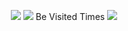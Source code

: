 <p align="center"> 
  <img src="https://readme-typing-svg.demolab.com/?lines=Welcome+to+Ryan璃黯’s+GitHub;An+Interesting+atomic+nucleu&color=7E2065&center=true&font=Montserrat" />
  <img src="https://github-readme-activity-graph.cyclic.app/graph?username=tseshongfeeshur&bg_color=ffffff&color=7E2065&line=7E2065&custom_title=Ryan璃黯’s+GitHub+Activities" />
  Be Visited Times
  <img src="https://profile-counter.glitch.me/tseshongfeeshur/count.svg" />
</p>
